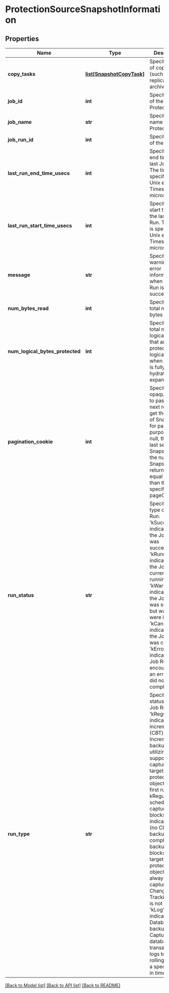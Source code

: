 # ProtectionSourceSnapshotInformation

## Properties
Name | Type | Description | Notes
------------ | ------------- | ------------- | -------------
**copy_tasks** | [**list[SnapshotCopyTask]**](SnapshotCopyTask.md) | Specifies a list of copy tasks (such as replication and archival tasks). | [optional] 
**job_id** | **int** | Specifies the id of the Protection Job. | [optional] 
**job_name** | **str** | Specifies the name of the Protection Job. | [optional] 
**job_run_id** | **int** | Specifies the id of the Job Run. | [optional] 
**last_run_end_time_usecs** | **int** | Specifies the end time of the last Job Run. The time is specified in Unix epoch Timestamp (in microseconds). | [optional] 
**last_run_start_time_usecs** | **int** | Specifies the start time of the last Job Run. The time is specified in Unix epoch Timestamp (in microseconds). | [optional] 
**message** | **str** | Specifies warning or error information when the Job Run is not successful. | [optional] 
**num_bytes_read** | **int** | Specifies the total number of bytes read. | [optional] 
**num_logical_bytes_protected** | **int** | Specifies the total number of logical bytes that are protected. The logical size is when the data is fully hydrated or expanded. | [optional] 
**pagination_cookie** | **int** | Specifies an opaque string to pass into the next request to get the next set of Snapshots for pagination purposes. If null, this is the last set of Snapshots or the number of Snapshots returned is equal to or less than the specified pageCount. | [optional] 
**run_status** | **str** | Specifies the type of the Job Run. &#39;kSuccess&#39; indicates that the Job Run was successful. &#39;kRunning&#39; indicates that the Job Run is currently running. &#39;kWarning&#39; indicates that the Job Run was successful but warnings were issued. &#39;kCancelled&#39; indicates that the Job Run was canceled. &#39;kError&#39; indicates the Job Run encountered an error and did not run to completion. | [optional] 
**run_type** | **str** | Specifies the status of the Job Run. &#39;kRegular&#39; indicates an incremental (CBT) backup. Incremental backups utilizing CBT (if supported) are captured of the target protection objects. The first run of a kRegular schedule captures all the blocks. &#39;kFull&#39; indicates a full (no CBT) backup. A complete backup (all blocks) of the target protection objects are always captured and Change Block Tracking (CBT) is not utilized. &#39;kLog&#39; indicates a Database Log backup. Capture the database transaction logs to allow rolling back to a specific point in time. | [optional] 

[[Back to Model list]](../README.md#documentation-for-models) [[Back to API list]](../README.md#documentation-for-api-endpoints) [[Back to README]](../README.md)


